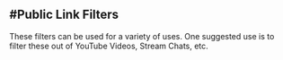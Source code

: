 #Public Link Filters
---
These filters can be used for a variety of uses. One suggested use is to filter these out of YouTube Videos, Stream Chats, etc.
